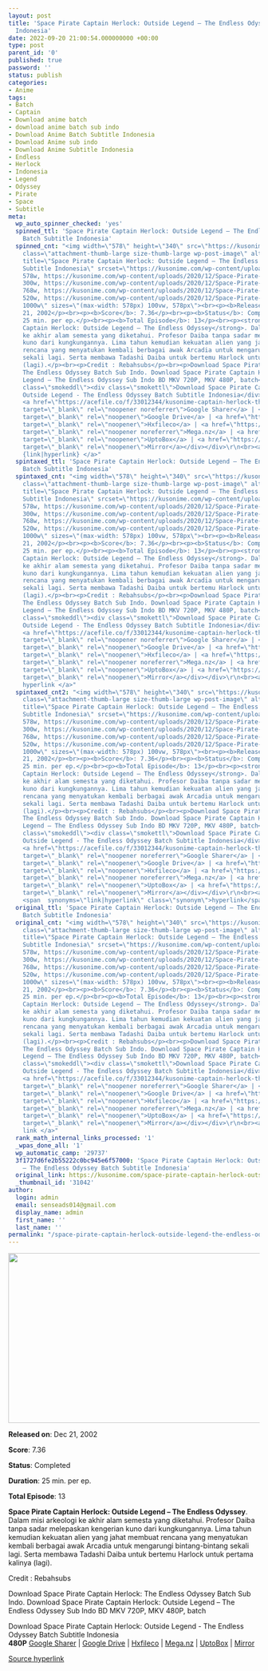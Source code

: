 ```yaml
---
layout: post
title: 'Space Pirate Captain Herlock: Outside Legend – The Endless Odyssey Batch Subtitle
  Indonesia'
date: 2022-09-20 21:00:54.000000000 +00:00
type: post
parent_id: '0'
published: true
password: ''
status: publish
categories:
- Anime
tags:
- Batch
- Captain
- Download anime batch
- download anime batch sub indo
- Download Anime Batch Subtitle Indonesia
- Download Anime sub indo
- Download Anime Subtitle Indonesia
- Endless
- Herlock
- Indonesia
- Legend
- Odyssey
- Pirate
- Space
- Subtitle
meta:
  wp_auto_spinner_checked: 'yes'
  spinned_ttl: 'Space Pirate Captain Herlock: Outside Legend – The Endless Odyssey
    Batch Subtitle Indonesia'
  spinned_cnt: "<img width=\"578\" height=\"340\" src=\"https://kusonime.com/wp-content/uploads/2020/12/Space-Pirate-Captain-Herlock-Outside-Legend-The-Endless-Odyssey-578x340.jpg\"
    class=\"attachment-thumb-large size-thumb-large wp-post-image\" alt=\"\" loading=\"lazy\"
    title=\"Space Pirate Captain Herlock: Outside Legend – The Endless Odyssey Batch
    Subtitle Indonesia\" srcset=\"https://kusonime.com/wp-content/uploads/2020/12/Space-Pirate-Captain-Herlock-Outside-Legend-The-Endless-Odyssey-578x340.jpg
    578w, https://kusonime.com/wp-content/uploads/2020/12/Space-Pirate-Captain-Herlock-Outside-Legend-The-Endless-Odyssey-300x176.jpg
    300w, https://kusonime.com/wp-content/uploads/2020/12/Space-Pirate-Captain-Herlock-Outside-Legend-The-Endless-Odyssey-768x452.jpg
    768w, https://kusonime.com/wp-content/uploads/2020/12/Space-Pirate-Captain-Herlock-Outside-Legend-The-Endless-Odyssey-520x306.jpg
    520w, https://kusonime.com/wp-content/uploads/2020/12/Space-Pirate-Captain-Herlock-Outside-Legend-The-Endless-Odyssey.jpg
    1000w\" sizes=\"(max-width: 578px) 100vw, 578px\"><br><p><b>Released on</b>: Dec
    21, 2002</p><br><p><b>Score</b>: 7.36</p><br><p><b>Status</b>: Completed</p><br><p><b>Duration</b>:
    25 min. per ep.</p><br><p><b>Total Episode</b>: 13</p><br><p><strong>Space Pirate
    Captain Herlock: Outside Legend – The Endless Odyssey</strong>. Dalam misi arkeologi
    ke akhir alam semesta yang diketahui. Profesor Daiba tanpa sadar melepaskan kengerian
    kuno dari kungkungannya. Lima tahun kemudian kekuatan alien yang jahat membuat
    rencana yang menyatukan kembali berbagai awak Arcadia untuk mengarungi bintang-bintang
    sekali lagi. Serta membawa Tadashi Daiba untuk bertemu Harlock untuk pertama kalinya
    (lagi).</p><br><p>Credit : Rebahsubs</p><br><p>Download Space Pirate Captain Herlock:
    The Endless Odyssey Batch Sub Indo. Download Space Pirate Captain Herlock: Outside
    Legend – The Endless Odyssey Sub Indo BD MKV 720P, MKV 480P, batch</p><br><div
    class=\"smokeddl\"><div class=\"smokettl\">Download Space Pirate Captain Herlock:
    Outside Legend - The Endless Odyssey Batch Subtitle Indonesia</div><div class=\"smokeurl\"><strong>480P</strong>
    <a href=\"https://acefile.co/f/33012344/kusonime-captain-herlock-the-endless-odyssey-rar\"
    target=\"_blank\" rel=\"noopener noreferrer\">Google Sharer</a> | <a href=\"https://drive.google.com/uc?export=download&amp;id=1vyhX3-7WaHZcAmzYowFIJWDkP3O2X-2E\"
    target=\"_blank\" rel=\"noopener\">Google Drive</a> | <a href=\"https://hxfile.co/gpiduy2r6sod\"
    target=\"_blank\" rel=\"noopener\">Hxfileco</a> | <a href=\"https://mega.nz/file/juxnkYwK#XSPGocR-pz9eL9r_vmeD5vT4JVmZNq_2VCb_QdUb-Lo\"
    target=\"_blank\" rel=\"noopener noreferrer\">Mega.nz</a> | <a href=\"https://uptobox.com/wbp5ip5ii8y7\"
    target=\"_blank\" rel=\"noopener\">UptoBox</a> | <a href=\"https://mirrorace.org/m/10lrh\"
    target=\"_blank\" rel=\"noopener\">Mirror</a></div></div>\r\n<br><a href=\"https://kusonime.com/space-pirate-captain-herlock-outside-legend-the-endless-odyssey-batch-subtitle-indonesia/\">Source
    {link|hyperlink} </a>"
  spintaxed_ttl: 'Space Pirate Captain Herlock: Outside Legend – The Endless Odyssey
    Batch Subtitle Indonesia'
  spintaxed_cnt: "<img width=\"578\" height=\"340\" src=\"https://kusonime.com/wp-content/uploads/2020/12/Space-Pirate-Captain-Herlock-Outside-Legend-The-Endless-Odyssey-578x340.jpg\"
    class=\"attachment-thumb-large size-thumb-large wp-post-image\" alt=\"\" loading=\"lazy\"
    title=\"Space Pirate Captain Herlock: Outside Legend – The Endless Odyssey Batch
    Subtitle Indonesia\" srcset=\"https://kusonime.com/wp-content/uploads/2020/12/Space-Pirate-Captain-Herlock-Outside-Legend-The-Endless-Odyssey-578x340.jpg
    578w, https://kusonime.com/wp-content/uploads/2020/12/Space-Pirate-Captain-Herlock-Outside-Legend-The-Endless-Odyssey-300x176.jpg
    300w, https://kusonime.com/wp-content/uploads/2020/12/Space-Pirate-Captain-Herlock-Outside-Legend-The-Endless-Odyssey-768x452.jpg
    768w, https://kusonime.com/wp-content/uploads/2020/12/Space-Pirate-Captain-Herlock-Outside-Legend-The-Endless-Odyssey-520x306.jpg
    520w, https://kusonime.com/wp-content/uploads/2020/12/Space-Pirate-Captain-Herlock-Outside-Legend-The-Endless-Odyssey.jpg
    1000w\" sizes=\"(max-width: 578px) 100vw, 578px\"><br><p><b>Released on</b>: Dec
    21, 2002</p><br><p><b>Score</b>: 7.36</p><br><p><b>Status</b>: Completed</p><br><p><b>Duration</b>:
    25 min. per ep.</p><br><p><b>Total Episode</b>: 13</p><br><p><strong>Space Pirate
    Captain Herlock: Outside Legend – The Endless Odyssey</strong>. Dalam misi arkeologi
    ke akhir alam semesta yang diketahui. Profesor Daiba tanpa sadar melepaskan kengerian
    kuno dari kungkungannya. Lima tahun kemudian kekuatan alien yang jahat membuat
    rencana yang menyatukan kembali berbagai awak Arcadia untuk mengarungi bintang-bintang
    sekali lagi. Serta membawa Tadashi Daiba untuk bertemu Harlock untuk pertama kalinya
    (lagi).</p><br><p>Credit : Rebahsubs</p><br><p>Download Space Pirate Captain Herlock:
    The Endless Odyssey Batch Sub Indo. Download Space Pirate Captain Herlock: Outside
    Legend – The Endless Odyssey Sub Indo BD MKV 720P, MKV 480P, batch</p><br><div
    class=\"smokeddl\"><div class=\"smokettl\">Download Space Pirate Captain Herlock:
    Outside Legend - The Endless Odyssey Batch Subtitle Indonesia</div><div class=\"smokeurl\"><strong>480P</strong>
    <a href=\"https://acefile.co/f/33012344/kusonime-captain-herlock-the-endless-odyssey-rar\"
    target=\"_blank\" rel=\"noopener noreferrer\">Google Sharer</a> | <a href=\"https://drive.google.com/uc?export=download&amp;id=1vyhX3-7WaHZcAmzYowFIJWDkP3O2X-2E\"
    target=\"_blank\" rel=\"noopener\">Google Drive</a> | <a href=\"https://hxfile.co/gpiduy2r6sod\"
    target=\"_blank\" rel=\"noopener\">Hxfileco</a> | <a href=\"https://mega.nz/file/juxnkYwK#XSPGocR-pz9eL9r_vmeD5vT4JVmZNq_2VCb_QdUb-Lo\"
    target=\"_blank\" rel=\"noopener noreferrer\">Mega.nz</a> | <a href=\"https://uptobox.com/wbp5ip5ii8y7\"
    target=\"_blank\" rel=\"noopener\">UptoBox</a> | <a href=\"https://mirrorace.org/m/10lrh\"
    target=\"_blank\" rel=\"noopener\">Mirror</a></div></div>\r\n<br><a href=\"https://kusonime.com/space-pirate-captain-herlock-outside-legend-the-endless-odyssey-batch-subtitle-indonesia/\">Source
    hyperlink </a>"
  spintaxed_cnt2: "<img width=\"578\" height=\"340\" src=\"https://kusonime.com/wp-content/uploads/2020/12/Space-Pirate-Captain-Herlock-Outside-Legend-The-Endless-Odyssey-578x340.jpg\"
    class=\"attachment-thumb-large size-thumb-large wp-post-image\" alt=\"\" loading=\"lazy\"
    title=\"Space Pirate Captain Herlock: Outside Legend – The Endless Odyssey Batch
    Subtitle Indonesia\" srcset=\"https://kusonime.com/wp-content/uploads/2020/12/Space-Pirate-Captain-Herlock-Outside-Legend-The-Endless-Odyssey-578x340.jpg
    578w, https://kusonime.com/wp-content/uploads/2020/12/Space-Pirate-Captain-Herlock-Outside-Legend-The-Endless-Odyssey-300x176.jpg
    300w, https://kusonime.com/wp-content/uploads/2020/12/Space-Pirate-Captain-Herlock-Outside-Legend-The-Endless-Odyssey-768x452.jpg
    768w, https://kusonime.com/wp-content/uploads/2020/12/Space-Pirate-Captain-Herlock-Outside-Legend-The-Endless-Odyssey-520x306.jpg
    520w, https://kusonime.com/wp-content/uploads/2020/12/Space-Pirate-Captain-Herlock-Outside-Legend-The-Endless-Odyssey.jpg
    1000w\" sizes=\"(max-width: 578px) 100vw, 578px\"><br><p><b>Released on</b>: Dec
    21, 2002</p><br><p><b>Score</b>: 7.36</p><br><p><b>Status</b>: Completed</p><br><p><b>Duration</b>:
    25 min. per ep.</p><br><p><b>Total Episode</b>: 13</p><br><p><strong>Space Pirate
    Captain Herlock: Outside Legend – The Endless Odyssey</strong>. Dalam misi arkeologi
    ke akhir alam semesta yang diketahui. Profesor Daiba tanpa sadar melepaskan kengerian
    kuno dari kungkungannya. Lima tahun kemudian kekuatan alien yang jahat membuat
    rencana yang menyatukan kembali berbagai awak Arcadia untuk mengarungi bintang-bintang
    sekali lagi. Serta membawa Tadashi Daiba untuk bertemu Harlock untuk pertama kalinya
    (lagi).</p><br><p>Credit : Rebahsubs</p><br><p>Download Space Pirate Captain Herlock:
    The Endless Odyssey Batch Sub Indo. Download Space Pirate Captain Herlock: Outside
    Legend – The Endless Odyssey Sub Indo BD MKV 720P, MKV 480P, batch</p><br><div
    class=\"smokeddl\"><div class=\"smokettl\">Download Space Pirate Captain Herlock:
    Outside Legend - The Endless Odyssey Batch Subtitle Indonesia</div><div class=\"smokeurl\"><strong>480P</strong>
    <a href=\"https://acefile.co/f/33012344/kusonime-captain-herlock-the-endless-odyssey-rar\"
    target=\"_blank\" rel=\"noopener noreferrer\">Google Sharer</a> | <a href=\"https://drive.google.com/uc?export=download&amp;id=1vyhX3-7WaHZcAmzYowFIJWDkP3O2X-2E\"
    target=\"_blank\" rel=\"noopener\">Google Drive</a> | <a href=\"https://hxfile.co/gpiduy2r6sod\"
    target=\"_blank\" rel=\"noopener\">Hxfileco</a> | <a href=\"https://mega.nz/file/juxnkYwK#XSPGocR-pz9eL9r_vmeD5vT4JVmZNq_2VCb_QdUb-Lo\"
    target=\"_blank\" rel=\"noopener noreferrer\">Mega.nz</a> | <a href=\"https://uptobox.com/wbp5ip5ii8y7\"
    target=\"_blank\" rel=\"noopener\">UptoBox</a> | <a href=\"https://mirrorace.org/m/10lrh\"
    target=\"_blank\" rel=\"noopener\">Mirror</a></div></div>\r\n<br><a href=\"https://kusonime.com/space-pirate-captain-herlock-outside-legend-the-endless-odyssey-batch-subtitle-indonesia/\">Source
    <span  synonyms=\"link|hyperlink\" class=\"synonym\">hyperlink</span> </a>"
  original_ttl: 'Space Pirate Captain Herlock: Outside Legend – The Endless Odyssey
    Batch Subtitle Indonesia'
  original_cnt: "<img width=\"578\" height=\"340\" src=\"https://kusonime.com/wp-content/uploads/2020/12/Space-Pirate-Captain-Herlock-Outside-Legend-The-Endless-Odyssey-578x340.jpg\"
    class=\"attachment-thumb-large size-thumb-large wp-post-image\" alt=\"\" loading=\"lazy\"
    title=\"Space Pirate Captain Herlock: Outside Legend – The Endless Odyssey Batch
    Subtitle Indonesia\" srcset=\"https://kusonime.com/wp-content/uploads/2020/12/Space-Pirate-Captain-Herlock-Outside-Legend-The-Endless-Odyssey-578x340.jpg
    578w, https://kusonime.com/wp-content/uploads/2020/12/Space-Pirate-Captain-Herlock-Outside-Legend-The-Endless-Odyssey-300x176.jpg
    300w, https://kusonime.com/wp-content/uploads/2020/12/Space-Pirate-Captain-Herlock-Outside-Legend-The-Endless-Odyssey-768x452.jpg
    768w, https://kusonime.com/wp-content/uploads/2020/12/Space-Pirate-Captain-Herlock-Outside-Legend-The-Endless-Odyssey-520x306.jpg
    520w, https://kusonime.com/wp-content/uploads/2020/12/Space-Pirate-Captain-Herlock-Outside-Legend-The-Endless-Odyssey.jpg
    1000w\" sizes=\"(max-width: 578px) 100vw, 578px\"><br><p><b>Released on</b>: Dec
    21, 2002</p><br><p><b>Score</b>: 7.36</p><br><p><b>Status</b>: Completed</p><br><p><b>Duration</b>:
    25 min. per ep.</p><br><p><b>Total Episode</b>: 13</p><br><p><strong>Space Pirate
    Captain Herlock: Outside Legend – The Endless Odyssey</strong>. Dalam misi arkeologi
    ke akhir alam semesta yang diketahui. Profesor Daiba tanpa sadar melepaskan kengerian
    kuno dari kungkungannya. Lima tahun kemudian kekuatan alien yang jahat membuat
    rencana yang menyatukan kembali berbagai awak Arcadia untuk mengarungi bintang-bintang
    sekali lagi. Serta membawa Tadashi Daiba untuk bertemu Harlock untuk pertama kalinya
    (lagi).</p><br><p>Credit : Rebahsubs</p><br><p>Download Space Pirate Captain Herlock:
    The Endless Odyssey Batch Sub Indo. Download Space Pirate Captain Herlock: Outside
    Legend – The Endless Odyssey Sub Indo BD MKV 720P, MKV 480P, batch</p><br><div
    class=\"smokeddl\"><div class=\"smokettl\">Download Space Pirate Captain Herlock:
    Outside Legend - The Endless Odyssey Batch Subtitle Indonesia</div><div class=\"smokeurl\"><strong>480P</strong>
    <a href=\"https://acefile.co/f/33012344/kusonime-captain-herlock-the-endless-odyssey-rar\"
    target=\"_blank\" rel=\"noopener noreferrer\">Google Sharer</a> | <a href=\"https://drive.google.com/uc?export=download&amp;id=1vyhX3-7WaHZcAmzYowFIJWDkP3O2X-2E\"
    target=\"_blank\" rel=\"noopener\">Google Drive</a> | <a href=\"https://hxfile.co/gpiduy2r6sod\"
    target=\"_blank\" rel=\"noopener\">Hxfileco</a> | <a href=\"https://mega.nz/file/juxnkYwK#XSPGocR-pz9eL9r_vmeD5vT4JVmZNq_2VCb_QdUb-Lo\"
    target=\"_blank\" rel=\"noopener noreferrer\">Mega.nz</a> | <a href=\"https://uptobox.com/wbp5ip5ii8y7\"
    target=\"_blank\" rel=\"noopener\">UptoBox</a> | <a href=\"https://mirrorace.org/m/10lrh\"
    target=\"_blank\" rel=\"noopener\">Mirror</a></div></div>\r\n<br><a href=\"https://kusonime.com/space-pirate-captain-herlock-outside-legend-the-endless-odyssey-batch-subtitle-indonesia/\">Source
    link </a>"
  rank_math_internal_links_processed: '1'
  _wpas_done_all: '1'
  wp_automatic_camp: '29737'
  3f1727d6fe2b55222c0bc945e6f57000: 'Space Pirate Captain Herlock: Outside Legend
    – The Endless Odyssey Batch Subtitle Indonesia'
  original_link: https://kusonime.com/space-pirate-captain-herlock-outside-legend-the-endless-odyssey-batch-subtitle-indonesia/
  _thumbnail_id: '31042'
author:
  login: admin
  email: senseads014@gmail.com
  display_name: admin
  first_name: ''
  last_name: ''
permalink: "/space-pirate-captain-herlock-outside-legend-the-endless-odyssey-batch-subtitle-indonesia/"
---
```

<p><img width="578" height="340" src="{{ site.baseurl }}/assets/2022/09/Space-Pirate-Captain-Herlock-Outside-Legend-The-Endless-Odyssey-578x340.jpg" class="attachment-thumb-large size-thumb-large wp-post-image" alt="" loading="lazy" title="Space Pirate Captain Herlock: Outside Legend – The Endless Odyssey Batch Subtitle Indonesia" srcset="https://kusonime.com/wp-content/uploads/2020/12/Space-Pirate-Captain-Herlock-Outside-Legend-The-Endless-Odyssey-578x340.jpg 578w, https://kusonime.com/wp-content/uploads/2020/12/Space-Pirate-Captain-Herlock-Outside-Legend-The-Endless-Odyssey-300x176.jpg 300w, https://kusonime.com/wp-content/uploads/2020/12/Space-Pirate-Captain-Herlock-Outside-Legend-The-Endless-Odyssey-768x452.jpg 768w, https://kusonime.com/wp-content/uploads/2020/12/Space-Pirate-Captain-Herlock-Outside-Legend-The-Endless-Odyssey-520x306.jpg 520w, https://kusonime.com/wp-content/uploads/2020/12/Space-Pirate-Captain-Herlock-Outside-Legend-The-Endless-Odyssey.jpg 1000w" sizes="(max-width: 578px) 100vw, 578px" />
<p><b>Released on</b>: Dec 21, 2002</p>
<p>
<p><b>Score</b>: 7.36</p>
<p>
<p><b>Status</b>: Completed</p>
<p>
<p><b>Duration</b>: 25 min. per ep.</p>
<p>
<p><b>Total Episode</b>: 13</p>
<p>
<p><strong>Space Pirate Captain Herlock: Outside Legend – The Endless Odyssey</strong>. Dalam misi arkeologi ke akhir alam semesta yang diketahui. Profesor Daiba tanpa sadar melepaskan kengerian kuno dari kungkungannya. Lima tahun kemudian kekuatan alien yang jahat membuat rencana yang menyatukan kembali berbagai awak Arcadia untuk mengarungi bintang-bintang sekali lagi. Serta membawa Tadashi Daiba untuk bertemu Harlock untuk pertama kalinya (lagi).</p>
<p>
<p>Credit : Rebahsubs</p>
<p>
<p>Download Space Pirate Captain Herlock: The Endless Odyssey Batch Sub Indo. Download Space Pirate Captain Herlock: Outside Legend – The Endless Odyssey Sub Indo BD MKV 720P, MKV 480P, batch</p>
<p>
<div class="smokeddl">
<div class="smokettl">Download Space Pirate Captain Herlock: Outside Legend - The Endless Odyssey Batch Subtitle Indonesia</div>
<div class="smokeurl"><strong>480P</strong> <a href="https://acefile.co/f/33012344/kusonime-captain-herlock-the-endless-odyssey-rar" target="_blank" rel="noopener noreferrer">Google Sharer</a> | <a href="https://drive.google.com/uc?export=download&amp;id=1vyhX3-7WaHZcAmzYowFIJWDkP3O2X-2E" target="_blank" rel="noopener">Google Drive</a> | <a href="https://hxfile.co/gpiduy2r6sod" target="_blank" rel="noopener">Hxfileco</a> | <a href="https://mega.nz/file/juxnkYwK#XSPGocR-pz9eL9r_vmeD5vT4JVmZNq_2VCb_QdUb-Lo" target="_blank" rel="noopener noreferrer">Mega.nz</a> | <a href="https://uptobox.com/wbp5ip5ii8y7" target="_blank" rel="noopener">UptoBox</a> | <a href="https://mirrorace.org/m/10lrh" target="_blank" rel="noopener">Mirror</a></div>
</div>
<p><a href="https://kusonime.com/space-pirate-captain-herlock-outside-legend-the-endless-odyssey-batch-subtitle-indonesia/">Source hyperlink </a></p>
